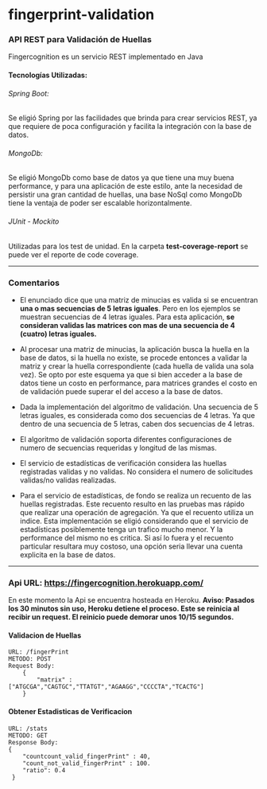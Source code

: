 # fingerprint-validation
### API REST para Validación de Huellas

Fingercognition es un servicio REST implementado en Java

#### **Tecnologías Utilizadas:**

###### Spring Boot:
Se eligió Spring por las facilidades que brinda para crear servicios REST, ya que requiere de poca configuración y facilita la integración con la base de datos.

###### MongoDb:
Se eligió MongoDb como base de datos ya que tiene una muy buena performance, y para una aplicación de este estilo, ante la necesidad de persistir una gran cantidad de huellas, una base NoSql como MongoDb tiene la ventaja de poder ser escalable horizontalmente.

###### JUnit - Mockito
Utilizadas para los test de unidad. En la carpeta **test-coverage-report** se puede ver el reporte de code coverage.

___

### Comentarios

- El enunciado dice que una matriz de minucias es valida si se encuentran **una o mas secuencias de 5 letras iguales**. Pero en los ejemplos se muestran secuencias de 4 letras iguales. Para esta aplicación, **se consideran validas las matrices con mas de una secuencia de 4 (cuatro) letras iguales.**

- Al procesar una matriz de minucias, la aplicación busca la huella en la base de datos, si la huella no existe, se procede entonces a validar la matriz y crear la huella correspondiente (cada huella de valida una sola vez). Se opto por este esquema ya que si bien acceder a la base de datos tiene un costo en performance, para matrices grandes el costo en de validación puede superar el del acceso a la base de datos.

- Dada la implementación del algoritmo de validación. Una secuencia de 5 letras iguales, es considerada como dos secuencias de 4 letras. Ya que dentro de una secuencia de 5 letras, caben dos secuencias de 4 letras.

- El algoritmo de validación soporta diferentes configuraciones de numero de secuencias requeridas y longitud de las mismas.

- El servicio de estadísticas de verificación considera las huellas registradas validas y no validas. No considera el numero de solicitudes validas/no validas realizadas.

- Para el servicio de estadísticas, de fondo se realiza un recuento de las huellas registradas. Este recuento resulto en las pruebas mas rápido que realizar una operación de agregación. Ya que el recuento utiliza un indice. Esta implementación se eligió considerando que el servicio de estadísticas posiblemente tenga un trafico mucho menor. Y la performance del mismo no es critica. Si así lo fuera y el recuento particular resultara muy costoso, una opción seria llevar una cuenta explicita en la base de datos.

___

### Api URL: https://fingercognition.herokuapp.com/

En este momento la Api se encuentra hosteada en Heroku. **Aviso: Pasados los 30 minutos sin uso, Heroku detiene el proceso. Este se reinicia al recibir un request. El reinicio puede demorar unos 10/15 segundos.**

#### Validacion de Huellas

    URL: /fingerPrint
    METODO: POST
    Request Body:
        {
            "matrix" : ["ATGCGA","CAGTGC","TTATGT","AGAAGG","CCCCTA","TCACTG"]
        }

#### Obtener Estadisticas de Verificacion

    URL: /stats
    METODO: GET
    Response Body:
    {
        "countcount_valid_fingerPrint" : 40,
        "count_not_valid_fingerPrint" : 100.
        "ratio": 0.4
     }
